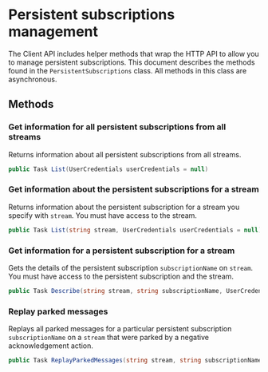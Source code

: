 # Persistent subscriptions management

The Client API includes helper methods that wrap the HTTP API to allow you to manage persistent subscriptions. This document describes the methods found in the `PersistentSubscriptions` class. All methods in this class are asynchronous.

## Methods

### Get information for all persistent subscriptions from all streams

Returns information about all persistent subscriptions from all streams.

```csharp
public Task List(UserCredentials userCredentials = null)
```

### Get information about the persistent subscriptions for a stream

Returns information about the persistent subscription for a stream you specify with `stream`. You must have access to the stream.

```csharp
public Task List(string stream, UserCredentials userCredentials = null)
```

### Get information for a persistent subscription for a stream

Gets the details of the persistent subscription `subscriptionName` on `stream`. You must have access to the persistent subscription and the stream.

```csharp
public Task Describe(string stream, string subscriptionName, UserCredentials userCredentials = null)
```

### Replay parked messages

Replays all parked messages for a particular persistent subscription `subscriptionName` on a `stream` that were parked by a negative acknowledgement action.

```csharp
public Task ReplayParkedMessages(string stream, string subscriptionName, UserCredentials userCredentials = null)
```
